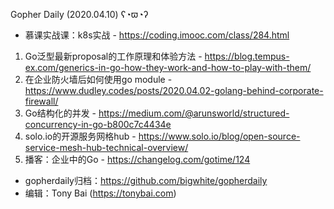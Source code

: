 Gopher Daily (2020.04.10) ʕ◔ϖ◔ʔ

* 慕课实战课：k8s实战 - https://coding.imooc.com/class/284.html

1. Go泛型最新proposal的工作原理和体验方法 - https://blog.tempus-ex.com/generics-in-go-how-they-work-and-how-to-play-with-them/
2. 在企业防火墙后如何使用go module - https://www.dudley.codes/posts/2020.04.02-golang-behind-corporate-firewall/
3. Go结构化的并发 - https://medium.com/@arunsworld/structured-concurrency-in-go-b800c7c4434e
4. solo.io的开源服务网格hub - https://www.solo.io/blog/open-source-service-mesh-hub-technical-overview/
5. 播客：企业中的Go - https://changelog.com/gotime/124

* gopherdaily归档：https://github.com/bigwhite/gopherdaily
* 编辑：Tony Bai (https://tonybai.com)
